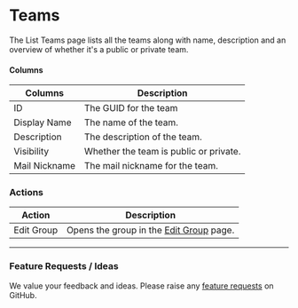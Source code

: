 # Teams

The List Teams page lists all the teams along with name, description and an overview of whether it's a public or private team.

#### Columns <a href="#listteams-details" id="listteams-details"></a>

| Columns       | Description                            |
| ------------- | -------------------------------------- |
| ID            | The GUID for the team                  |
| Display Name  | The name of the team.                  |
| Description   | The description of the team.           |
| Visibility    | Whether the team is public or private. |
| Mail Nickname | The mail nickname for the team.        |

### Actions

| Action     | Description                                                                                |
| ---------- | ------------------------------------------------------------------------------------------ |
| Edit Group | Opens the group in the [Edit Group](../../../identity/administration/groups/edit.md) page. |

***

### Feature Requests / Ideas

We value your feedback and ideas. Please raise any [feature requests](https://github.com/KelvinTegelaar/CIPP/issues/new?assignees=\&labels=enhancement%2Cno-priority\&projects=\&template=feature.yml\&title=%5BFeature+Request%5D%3A+) on GitHub.
